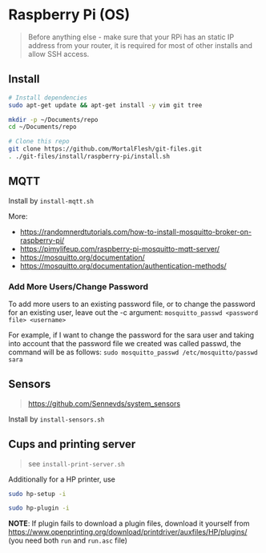 Raspberry Pi (OS)
=================

> Before anything else - make sure that your RPi has an static IP address from your router, it is required for most of other installs and allow SSH access.

## Install
```sh
# Install dependencies
sudo apt-get update && apt-get install -y vim git tree

mkdir -p ~/Documents/repo
cd ~/Documents/repo

# Clone this repo
git clone https://github.com/MortalFlesh/git-files.git
. ./git-files/install/raspberry-pi/install.sh
```

## MQTT
Install by `install-mqtt.sh`

More:
- https://randomnerdtutorials.com/how-to-install-mosquitto-broker-on-raspberry-pi/
- https://pimylifeup.com/raspberry-pi-mosquitto-mqtt-server/
- https://mosquitto.org/documentation/
- https://mosquitto.org/documentation/authentication-methods/

### Add More Users/Change Password
To add more users to an existing password file, or to change the password for an existing user, leave out the -c argument:
`mosquitto_passwd <password file> <username>`

For example, if I want to change the password for the sara user and taking into account that the password file we created was called passwd, the command will be as follows:
`sudo mosquitto_passwd /etc/mosquitto/passwd sara`


## Sensors
> https://github.com/Sennevds/system_sensors

Install by `install-sensors.sh`

## Cups and printing server
> see `install-print-server.sh`

Additionally for a HP printer, use
```sh
sudo hp-setup -i

sudo hp-plugin -i
```

**NOTE**: If plugin fails to download a plugin files, download it yourself from https://www.openprinting.org/download/printdriver/auxfiles/HP/plugins/ (you need both `run` and `run.asc` file)
